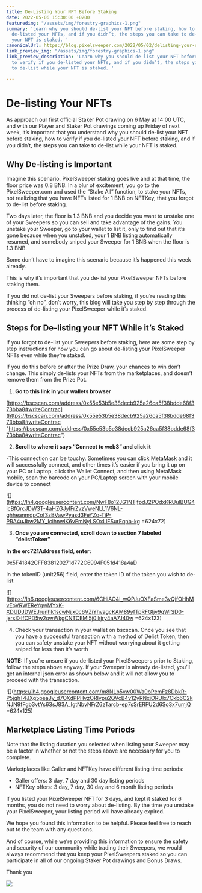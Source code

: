 ```yaml
---
title: De-Listing Your NFT Before Staking
date: 2022-05-06 15:30:00 +0200
featuredimg: "/assets/img/forestry-graphics-1.png"
summary: 'Learn why you should de-list your NFT before staking, how to verify if you
  de-listed your NFTs, and if you didn’t, the steps you can take to de-list while
  your NFT is staked. '
canonicalUrl: https://blog.pixelsweeper.com/2022/05/02/delisting-your-sweepers/
link_preview_img: "/assets/img/forestry-graphics-1.png"
link_preview_description: 'Learn why you should de-list your NFT before staking, how
  to verify if you de-listed your NFTs, and if you didn’t, the steps you can take
  to de-list while your NFT is staked. '

---
```

# De-listing Your NFTs

As approach our first official Staker Pot drawing on 6 May at 14:00 UTC, and with our Player and Staker Pot drawings coming up Friday of next week, it’s important that you understand why you should de-list your NFT before staking, how to verify if you de-listed your NFT before staking, and if you didn’t, the steps you can take to de-list while your NFT is staked.

## Why De-listing is Important

Imagine this scenario. PixelSweeper staking goes live and at that time, the floor price was 0.8 BNB. In a blur of excitement, you go to the PixelSweeper.com and used the “Stake All” function, to stake your NFTs, not realizing that you have NFTs listed for 1 BNB on NFTKey, that you forgot to de-list before staking.

Two days later, the floor is 1.3 BNB and you decide you want to unstake one of your Sweepers so you can sell and take advantage of the gains. You unstake your Sweeper, go to your wallet to list it, only to find out that it’s gone because when you unstaked, your 1 BNB listing automatically resumed, and somebody sniped your Sweeper for 1 BNB when the floor is 1.3 BNB.

Some don’t have to imagine this scenario because it’s happened this week already.

This is why it’s important that you de-list your PixelSweeper NFTs before staking them.

If you did not de-list your Sweepers before staking, if you’re reading this thinking “oh no”, don’t worry, this blog will take you step by step through the process of de-listing your PixelSweeper while it’s staked.

## Steps for De-listing your NFT While it’s Staked

If you forgot to de-list your Sweepers before staking, here are some step by step instructions for how you can go about de-listing your PixelSweeper NFTs even while they’re staked.

If you do this before or after the Prize Draw, your chances to win don’t change. This simply de-lists your NFTs from the marketplaces, and doesn’t remove them from the Prize Pot.

1. **Go to this link in your wallets browser**

[https://bscscan.com/address/0x55e53b5e38decb925a26ca5f38bdde68f373bba8#writeContrac](https://bscscan.com/address/0x55e53b5e38decb925a26ca5f38bdde68f373bba8#writeContrac "https://bscscan.com/address/0x55e53b5e38decb925a26ca5f38bdde68f373bba8#writeContrac")

2. **Scroll to where it says “Connect to web3” and click it**

\-This connection can be touchy. Sometimes you can click MetaMask and it will successfully connect, and other times it’s easier if you bring it up on your PC or Laptop, click the Wallet Connect, and then using MetaMask mobile, scan the barcode on your PC/Laptop screen with your mobile device to connect

![](https://lh4.googleusercontent.com/NwF8o12JG1NTjfpdJ2POdxKRUulBUG4icBfQrcJDW3T-4aHZGJyIFrZvzVweNLL1V6NL-ghheanmdpCof3zBVawPyasd3FeYZo-TiP-PRA4uJbw2MY_IcihnwlK6vEmNyLSOxLlFSurEqnb-kg =624x72)

3. **Once you are connected, scroll down to section 7 labeled “delistToken”**

**In the erc721Address field, enter:**

0x5F41842CFF838120271d772C6994F051d418a4aD

In the tokenID (unit256) field, enter the token ID of the token you wish to de-list

![](https://lh6.googleusercontent.com/6CHiAO4l_wQPJuOXFaSme3vQjfOHhMvEoVRWEReYgwMYxK-XDUDJDWEJrunhk1scwNjjx0c6VZiYhvagcKAM89yfTpRFGIjv9qWrSD0-jxrsX-IfCPD5w2owWkgCNTCEMl5j0Ikjry4aA7J40w =624x123)

4. Check your transaction in your wallet on bscscan. Once you see that you have a successful transaction with a method of Delist Token, then you can safety unstake your NFT without worrying about it getting sniped for less than it’s worth

**NOTE:** If you’re unsure if you de-listed your PixelSweepers prior to Staking, follow the steps above anyway. If your Sweeper is already de-listed, you’ll get an internal json error as shown below and it will not allow you to proceed with the transaction.

![](https://lh4.googleusercontent.com/m8NLb5vw00Wa0oPemFz8DbkR-P5jqhT4JXg5peaJy_d7OXdPPHvzORIvpu2QVcB4v12yRNxiORUIx7Ckb6C2kNJN9fFgb3vtYs63sJ83A_IgtNbvNFrZ6zTarcb-ep7sSrERFU2d6So3x7umjQ =624x125)

## Marketplace Listing Time Periods

Note that the listing duration you selected when listing your Sweeper may be a factor in whether or not the steps above are necessary for you to complete.

Marketplaces like Galler and NFTKey have different listing time periods:

* Galler offers: 3 day, 7 day and 30 day listing periods
* NFTKey offers: 3 day, 7 day, 30 day and 6 month listing periods

If you listed your PixelSweeper NFT for 3 days, and kept it staked for 6 months, you do not need to worry about de-listing. By the time you unstake your PixelSweeper, your listing period will have already expired.

We hope you found this information to be helpful. Please feel free to reach out to the team with any questions.

And of course, while we’re providing this information to ensure the safety and security of our community while trading their Sweepers, we would always recommend that you keep your PixelSweepers staked so you can participate in all of our ongoing Staker Pot drawings and Bonus Draws.

Thank you

![](/assets/img/untitled-design-10.png)